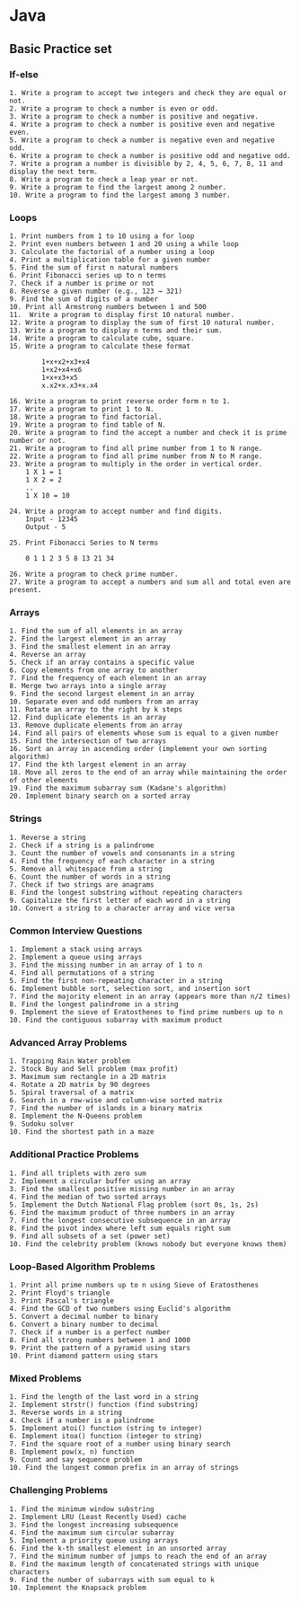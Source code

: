 # Java

## Basic Practice set

### If-else

    1. Write a program to accept two integers and check they are equal or not.
    2. Write a program to check a number is even or odd.
    3. Write a program to check a number is positive and negative.
    4. Write a program to check a number is positive even and negative even.
    5. Write a program to check a number is negative even and negative odd.
    6. Write a program to check a number is positive odd and negative odd.
    7. Write a program a number is divisible by 2, 4, 5, 6, 7, 8, 11 and display the next term.
    8. Write a program to check a leap year or not.
    9. Write a program to find the largest among 2 number.
    10.	Write a program to find the largest among 3 number.

### Loops

    1. Print numbers from 1 to 10 using a for loop
    2. Print even numbers between 1 and 20 using a while loop
    3. Calculate the factorial of a number using a loop
    4. Print a multiplication table for a given number
    5. Find the sum of first n natural numbers
    6. Print Fibonacci series up to n terms
    7. Check if a number is prime or not
    8. Reverse a given number (e.g., 123 → 321)
    9. Find the sum of digits of a number
    10. Print all Armstrong numbers between 1 and 500
    11.  Write a program to display first 10 natural number.
    12. Write a program to display the sum of first 10 natural number.
    13. Write a program to display n terms and their sum.
    14. Write a program to calculate cube, square.
    15. Write a program to calculate these format

            1+x+x2+x3+x4
            1+x2+x4+x6
            1+x+x3+x5
            x.x2+x.x3+x.x4

    16. Write a program to print reverse order form n to 1.
    17. Write a program to print 1 to N.
    18. Write a program to find factorial.
    19. Write a program to find table of N.
    20. Write a program to find the accept a number and check it is prime number or not.
    21. Write a program to find all prime number from 1 to N range.
    22. Write a program to find all prime number from N to M range.
    23. Write a program to multiply in the order in vertical order.
        1 X 1 = 1
        1 X 2 = 2
        ..
        1 X 10 = 10

    24. Write a program to accept number and find digits.
        Input - 12345
        Output - 5

    25. Print Fibonacci Series to N terms

        0 1 1 2 3 5 8 13 21 34

    26. Write a program to check prime number.
    27. Write a program to accept a numbers and sum all and total even are present.

### Arrays

    1. Find the sum of all elements in an array
    2. Find the largest element in an array
    3. Find the smallest element in an array
    4. Reverse an array
    5. Check if an array contains a specific value
    6. Copy elements from one array to another
    7. Find the frequency of each element in an array
    8. Merge two arrays into a single array
    9. Find the second largest element in an array
    10. Separate even and odd numbers from an array
    11. Rotate an array to the right by k steps
    12. Find duplicate elements in an array
    13. Remove duplicate elements from an array
    14. Find all pairs of elements whose sum is equal to a given number
    15. Find the intersection of two arrays
    16. Sort an array in ascending order (implement your own sorting algorithm)
    17. Find the kth largest element in an array
    18. Move all zeros to the end of an array while maintaining the order of other elements
    19. Find the maximum subarray sum (Kadane's algorithm)
    20. Implement binary search on a sorted array

### Strings

    1. Reverse a string
    2. Check if a string is a palindrome
    3. Count the number of vowels and consonants in a string
    4. Find the frequency of each character in a string
    5. Remove all whitespace from a string
    6. Count the number of words in a string
    7. Check if two strings are anagrams
    8. Find the longest substring without repeating characters
    9. Capitalize the first letter of each word in a string
    10. Convert a string to a character array and vice versa

### Common Interview Questions

    1. Implement a stack using arrays
    2. Implement a queue using arrays
    3. Find the missing number in an array of 1 to n
    4. Find all permutations of a string
    5. Find the first non-repeating character in a string
    6. Implement bubble sort, selection sort, and insertion sort
    7. Find the majority element in an array (appears more than n/2 times)
    8. Find the longest palindrome in a string
    9. Implement the sieve of Eratosthenes to find prime numbers up to n
    10. Find the contiguous subarray with maximum product

### Advanced Array Problems

    1. Trapping Rain Water problem
    2. Stock Buy and Sell problem (max profit)
    3. Maximum sum rectangle in a 2D matrix
    4. Rotate a 2D matrix by 90 degrees
    5. Spiral traversal of a matrix
    6. Search in a row-wise and column-wise sorted matrix
    7. Find the number of islands in a binary matrix
    8. Implement the N-Queens problem
    9. Sudoku solver
    10. Find the shortest path in a maze

### Additional Practice Problems

    1. Find all triplets with zero sum
    2. Implement a circular buffer using an array
    3. Find the smallest positive missing number in an array
    4. Find the median of two sorted arrays
    5. Implement the Dutch National Flag problem (sort 0s, 1s, 2s)
    6. Find the maximum product of three numbers in an array
    7. Find the longest consecutive subsequence in an array
    8. Find the pivot index where left sum equals right sum
    9. Find all subsets of a set (power set)
    10. Find the celebrity problem (knows nobody but everyone knows them)

### Loop-Based Algorithm Problems

    1. Print all prime numbers up to n using Sieve of Eratosthenes
    2. Print Floyd's triangle
    3. Print Pascal's triangle
    4. Find the GCD of two numbers using Euclid's algorithm
    5. Convert a decimal number to binary
    6. Convert a binary number to decimal
    7. Check if a number is a perfect number
    8. Find all strong numbers between 1 and 1000
    9. Print the pattern of a pyramid using stars
    10. Print diamond pattern using stars

### Mixed Problems

    1. Find the length of the last word in a string
    2. Implement strstr() function (find substring)
    3. Reverse words in a string
    4. Check if a number is a palindrome
    5. Implement atoi() function (string to integer)
    6. Implement itoa() function (integer to string)
    7. Find the square root of a number using binary search
    8. Implement pow(x, n) function
    9. Count and say sequence problem
    10. Find the longest common prefix in an array of strings

### Challenging Problems

    1. Find the minimum window substring
    2. Implement LRU (Least Recently Used) cache
    3. Find the longest increasing subsequence
    4. Find the maximum sum circular subarray
    5. Implement a priority queue using arrays
    6. Find the k-th smallest element in an unsorted array
    7. Find the minimum number of jumps to reach the end of an array
    8. Find the maximum length of concatenated strings with unique characters
    9. Find the number of subarrays with sum equal to k
    10. Implement the Knapsack problem
